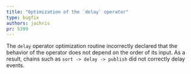 ```yaml
---
title: "Optimization of the `delay` operator"
type: bugfix
authors: jachris
pr: 5399
---
```


The `delay` operator optimization routine incorrectly declared that the behavior
of the operator does not depend on the order of its input. As a result, chains
such as `sort -> delay -> publish` did not correctly delay events.
